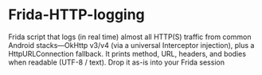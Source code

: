 # Frida-HTTP-logging
Frida script that logs (in real time) almost all HTTP(S) traffic from common Android stacks—OkHttp v3/v4 (via a universal Interceptor injection), plus a HttpURLConnection fallback. It prints method, URL, headers, and bodies when readable (UTF-8 / text). Drop it as-is into your Frida session
